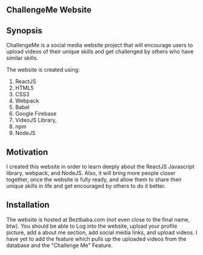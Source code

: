 ## ChallengeMe Website
## Synopsis

ChallengeMe is a social media website project that will encourage users to upload videos of their unique skills and get challenged by others who have similar skills. 

The website is created using: 
1. ReactJS
2. HTML5
3. CSS3
4. Webpack
5. Babel
6. Google Firebase
7. VideoJS Library,
8. npm
9. NodeJS


## Motivation

I created this website in order to learn deeply about the ReactJS Javascript library, webpack, and NodeJS. Also, it will bring more people closer together, once the website is fully ready, and allow them
to share their unique skills in life and get encouraged by others to do it better. 

## Installation

The website is hosted at Beztbaba.com (not even close to the final name, btw). You should be able to Log into the website, upload your profile picture, add a about me section, add social media links, and upload videos. 
I have yet to add the feature which pulls up the uploaded videos from the database and the "Challenge Me" Feature. 

